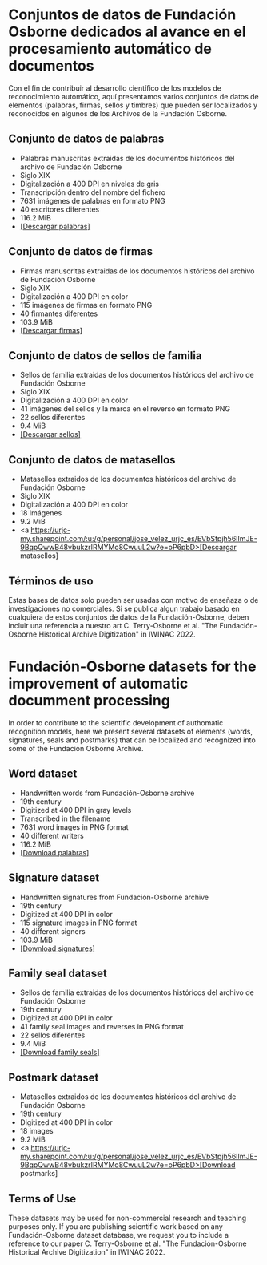 # Conjuntos de datos de Fundación Osborne dedicados al avance en el procesamiento automático de documentos

Con el fin de contribuir al desarrollo científico de los modelos de reconocimiento automático, aquí presentamos varios conjuntos de datos de elementos (palabras, firmas, sellos y timbres) que pueden ser localizados y reconocidos en algunos de los Archivos de la Fundación Osborne.

## Conjunto de datos de palabras

- Palabras manuscritas extraidas de los documentos históricos del archivo de Fundación Osborne
- Siglo XIX
- Digitalización a 400 DPI en niveles de gris
- Transcripción dentro del nombre del fichero
- 7631 imágenes de palabras en formato PNG
- 40 escritores diferentes
- 116.2 MiB
- <a href="https://urjc-my.sharepoint.com/:f:/g/personal/jose_velez_urjc_es/EiBS0Bnkq_tBjGRUzaN6bukBlUepDO5SnHdQUk_MZC0cbQ?e=FweO6H">[Descargar palabras]</a>

## Conjunto de datos de firmas

- Firmas manuscritas extraidas de los documentos históricos del archivo de Fundación Osborne
- Siglo XIX
- Digitalización a 400 DPI en color
- 115 imágenes de firmas en formato PNG
- 40 firmantes diferentes
- 103.9 MiB
- <a href="https://urjc-my.sharepoint.com/:f:/g/personal/jose_velez_urjc_es/Eo00PmPp_pxGs-h1MgCgEsMBb8fBcuYI1NQ92Yaf0s2ijg?e=1OedAW">[Descargar firmas]</a>

## Conjunto de datos de sellos de familia

- Sellos de familia extraidas de los documentos históricos del archivo de Fundación Osborne
- Siglo XIX
- Digitalización a 400 DPI en color
- 41 imágenes del sellos y la marca en el reverso en formato PNG
- 22 sellos diferentes
- 9.4 MiB
- <a href="https://urjc-my.sharepoint.com/:f:/g/personal/jose_velez_urjc_es/Ejpif_2Ty9pGmyPfzgIOg-gBJbWZ8EoiuXBGVrTurK81EA?e=rb6VPO">[Descargar sellos]</a>

## Conjunto de datos de matasellos

- Matasellos extraidos de los documentos históricos del archivo de Fundación Osborne
- Siglo XIX
- Digitalización a 400 DPI en color
- 18 Imágenes
- 9.2 MiB
- <a https://urjc-my.sharepoint.com/:u:/g/personal/jose_velez_urjc_es/EVbStpjh56lImJE-9BqpQwwB48vbukzrIRMYMo8CwuuL2w?e=oP6pbD>[Descargar matasellos]</a>


## Términos de uso

Estas bases de datos solo pueden ser usadas con motivo de enseñaza o de investigaciones no comerciales. Si se publica algun trabajo basado en cualquiera de estos conjuntos de datos de la Fundación-Osborne, deben incluir una referencia a nuestro art C. Terry-Osborne et al. "The Fundación-Osborne Historical Archive Digitization" in IWINAC 2022.


# Fundación-Osborne datasets for the improvement of automatic documment processing

In order to contribute to the scientific development of authomatic recognition models, here we present several datasets of elements (words, signatures, seals and postmarks) that can be localized and recognized into some of the Fundación Osborne Archive.

## Word dataset

- Handwritten words from Fundación-Osborne archive
- 19th century
- Digitized at 400 DPI in gray levels
- Transcribed in the filename
- 7631 word images in PNG format
- 40 different writers
- 116.2 MiB
- <a href="https://urjc-my.sharepoint.com/:f:/g/personal/jose_velez_urjc_es/EiBS0Bnkq_tBjGRUzaN6bukBlUepDO5SnHdQUk_MZC0cbQ?e=FweO6H">[Download palabras]</a>

## Signature dataset

- Handwritten signatures from Fundación-Osborne archive
- 19th century
- Digitized at 400 DPI in color
- 115 signature images in PNG format
- 40 different signers
- 103.9 MiB
- <a href="https://urjc-my.sharepoint.com/:f:/g/personal/jose_velez_urjc_es/Eo00PmPp_pxGs-h1MgCgEsMBb8fBcuYI1NQ92Yaf0s2ijg?e=1OedAW">[Download signatures]</a>

## Family seal dataset

- Sellos de familia extraidas de los documentos históricos del archivo de Fundación Osborne
- 19th century
- Digitized at 400 DPI in color
- 41 family seal images and reverses in PNG format
- 22 sellos diferentes
- 9.4 MiB
- <a href="https://urjc-my.sharepoint.com/:f:/g/personal/jose_velez_urjc_es/Ejpif_2Ty9pGmyPfzgIOg-gBJbWZ8EoiuXBGVrTurK81EA?e=rb6VPO">[Download family seals]</a>

## Postmark dataset

- Matasellos extraidos de los documentos históricos del archivo de Fundación Osborne
- 19th century
- Digitized at 400 DPI in color
- 18 images
- 9.2 MiB
- <a https://urjc-my.sharepoint.com/:u:/g/personal/jose_velez_urjc_es/EVbStpjh56lImJE-9BqpQwwB48vbukzrIRMYMo8CwuuL2w?e=oP6pbD>[Download postmarks]</a>


## Terms of Use

These datasets may be used for non-commercial research and teaching purposes only. If you are publishing scientific work based on any Fundación-Osborne dataset database, we request you to include a reference to our paper C. Terry-Osborne et al. "The Fundación-Osborne Historical Archive Digitization" in IWINAC 2022.

